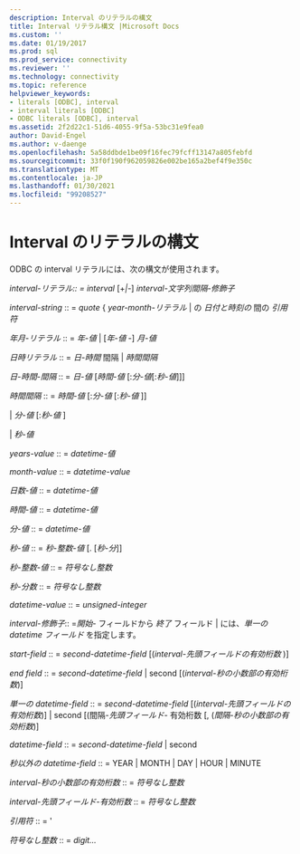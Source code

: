 ```yaml
---
description: Interval のリテラルの構文
title: Interval リテラル構文 |Microsoft Docs
ms.custom: ''
ms.date: 01/19/2017
ms.prod: sql
ms.prod_service: connectivity
ms.reviewer: ''
ms.technology: connectivity
ms.topic: reference
helpviewer_keywords:
- literals [ODBC], interval
- interval literals [ODBC]
- ODBC literals [ODBC], interval
ms.assetid: 2f2d22c1-51d6-4055-9f5a-53bc31e9fea0
author: David-Engel
ms.author: v-daenge
ms.openlocfilehash: 5a58ddbde1be09f16fec79fcff13147a805febfd
ms.sourcegitcommit: 33f0f190f962059826e002be165a2bef4f9e350c
ms.translationtype: MT
ms.contentlocale: ja-JP
ms.lasthandoff: 01/30/2021
ms.locfileid: "99208527"
---
```

# <a name="interval-literal-syntax"></a>Interval のリテラルの構文
ODBC の interval リテラルには、次の構文が使用されます。  
  
 *interval-リテラル:: = interval* [+*&#124;*-] *interval-文字列間隔-修飾子*  
  
 *interval-string* :: = *quote* { *year-month-リテラル* &#124; の *日付と時刻の* 間の *引用符*  
  
 *年月-リテラル* :: = *年-値* &#124; [*年-値* -] *月-値*  
  
 *日時リテラル* :: = *日-時間* 間隔 &#124; *時間間隔*  
  
 *日-時間-間隔* :: = *日-値* [*時間-値* [:*分-値*[:*秒-値*]]]  
  
 *時間間隔* :: = *時間-値* [:*分-値* [:*秒-値* ]]  
  
 &#124; *分-値* [:*秒-値* ]  
  
 &#124; *秒-値*  
  
 *years-value* :: = *datetime-値*  
  
 *month-value* :: = *datetime-value*  
  
 *日数-値* :: = *datetime-値*  
  
 *時間-値* :: = *datetime-値*  
  
 *分-値* :: = *datetime-値*  
  
 *秒-値* :: = *秒-整数-値* [. [*秒-分*]]  
  
 *秒-整数-値* :: = *符号なし整数*  
  
 *秒-分数* :: = *符号なし整数*  
  
 *datetime-value* :: = *unsigned-integer*  
  
 *interval-修飾子*:: =*開始-* フィールドから *終了* フィールド &#124; には、*単一の datetime フィールド* を指定します。  
  
 *start-field* :: = *second-datetime-field* [(*interval-先頭フィールドの有効桁数* )]  
  
 *end field* :: = *second-datetime-field* &#124; second [(*interval-秒の小数部の有効桁数*)]  
  
 *単一の datetime-field* :: = *second-datetime-field* [(*interval-先頭フィールドの有効桁数*)] &#124; second [(間隔-*先頭フィールド-* 有効桁数 [, (*間隔-秒の小数部の有効桁数*)]  
  
 *datetime-field* :: = *second-datetime-field* &#124; second  
  
 *秒以外の datetime-field* :: = YEAR &#124; MONTH &#124; DAY &#124; HOUR &#124; MINUTE  
  
 *interval-秒の小数部の有効桁数* :: = *符号なし整数*  
  
 *interval-先頭フィールド-有効桁数* :: = *符号なし整数*  
  
 *引用符* :: = '  
  
 *符号なし整数* :: = *digit...*

